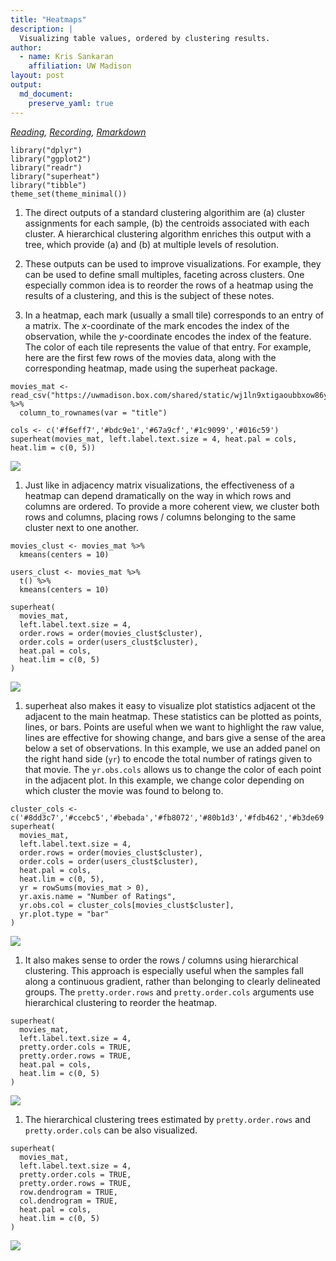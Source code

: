 ```yaml
---
title: "Heatmaps"
description: |
  Visualizing table values, ordered by clustering results.
author:
  - name: Kris Sankaran
    affiliation: UW Madison
layout: post
output:
  md_document:
    preserve_yaml: true
---
```


*[Reading](https://rlbarter.github.io/superheat/basic-usage.html),
[Recording](https://mediaspace.wisc.edu/media/Week%209%20%5B3%5D%20Heatmaps/1_j0w5upqf),
[Rmarkdown](https://github.com/krisrs1128/stat479/blob/master/_posts/2021-03-17-week9-3/week9-3.Rmd)*

    library("dplyr")
    library("ggplot2")
    library("readr")
    library("superheat")
    library("tibble")
    theme_set(theme_minimal())

1.  The direct outputs of a standard clustering algorithim are (a)
    cluster assignments for each sample, (b) the centroids associated
    with each cluster. A hierarchical clustering algorithm enriches this
    output with a tree, which provide (a) and (b) at multiple levels of
    resolution.

2.  These outputs can be used to improve visualizations. For example,
    they can be used to define small multiples, faceting across
    clusters. One especially common idea is to reorder the rows of a
    heatmap using the results of a clustering, and this is the subject
    of these notes.

3.  In a heatmap, each mark (usually a small tile) corresponds to an
    entry of a matrix. The *x*-coordinate of the mark encodes the index
    of the observation, while the *y*-coordinate encodes the index of
    the feature. The color of each tile represents the value of that
    entry. For example, here are the first few rows of the movies data,
    along with the corresponding heatmap, made using the superheat
    package.

<!-- -->

    movies_mat <- read_csv("https://uwmadison.box.com/shared/static/wj1ln9xtigaoubbxow86y2gqmqcsu2jk.csv") %>%
      column_to_rownames(var = "title")

    cols <- c('#f6eff7','#bdc9e1','#67a9cf','#1c9099','#016c59')
    superheat(movies_mat, left.label.text.size = 4, heat.pal = cols, heat.lim = c(0, 5))

![](2022-12-27-week09-03_files/figure-markdown_strict/unnamed-chunk-3-1.png)

1.  Just like in adjacency matrix visualizations, the effectiveness of a
    heatmap can depend dramatically on the way in which rows and columns
    are ordered. To provide a more coherent view, we cluster both rows
    and columns, placing rows / columns belonging to the same cluster
    next to one another.

<!-- -->

    movies_clust <- movies_mat %>%
      kmeans(centers = 10)

    users_clust <- movies_mat %>%
      t() %>%
      kmeans(centers = 10)

    superheat(
      movies_mat, 
      left.label.text.size = 4, 
      order.rows = order(movies_clust$cluster),
      order.cols = order(users_clust$cluster),
      heat.pal = cols,
      heat.lim = c(0, 5)
    )

![](2022-12-27-week09-03_files/figure-markdown_strict/unnamed-chunk-4-1.png)

1.  superheat also makes it easy to visualize plot statistics adjacent
    ot the adjacent to the main heatmap. These statistics can be plotted
    as points, lines, or bars. Points are useful when we want to
    highlight the raw value, lines are effective for showing change, and
    bars give a sense of the area below a set of observations. In this
    example, we use an added panel on the right hand side (`yr`) to
    encode the total number of ratings given to that movie. The
    `yr.obs.cols` allows us to change the color of each point in the
    adjacent plot. In this example, we change color depending on which
    cluster the movie was found to belong to.

<!-- -->

    cluster_cols <- c('#8dd3c7','#ccebc5','#bebada','#fb8072','#80b1d3','#fdb462','#b3de69','#fccde5','#d9d9d9','#bc80bd')
    superheat(
      movies_mat, 
      left.label.text.size = 4, 
      order.rows = order(movies_clust$cluster),
      order.cols = order(users_clust$cluster),
      heat.pal = cols,
      heat.lim = c(0, 5),
      yr = rowSums(movies_mat > 0),
      yr.axis.name = "Number of Ratings",
      yr.obs.col = cluster_cols[movies_clust$cluster],
      yr.plot.type = "bar"
    )

![](2022-12-27-week09-03_files/figure-markdown_strict/unnamed-chunk-5-1.png)

1.  It also makes sense to order the rows / columns using hierarchical
    clustering. This approach is especially useful when the samples fall
    along a continuous gradient, rather than belonging to clearly
    delineated groups. The `pretty.order.rows` and `pretty.order.cols`
    arguments use hierarchical clustering to reorder the heatmap.

<!-- -->

    superheat(
      movies_mat, 
      left.label.text.size = 4, 
      pretty.order.cols = TRUE,  
      pretty.order.rows = TRUE,
      heat.pal = cols,
      heat.lim = c(0, 5)
    )

![](2022-12-27-week09-03_files/figure-markdown_strict/unnamed-chunk-6-1.png)

1.  The hierarchical clustering trees estimated by `pretty.order.rows`
    and `pretty.order.cols` can be also visualized.

<!-- -->

    superheat(
      movies_mat, 
      left.label.text.size = 4, 
      pretty.order.cols = TRUE,  
      pretty.order.rows = TRUE, 
      row.dendrogram = TRUE,
      col.dendrogram = TRUE,
      heat.pal = cols,
      heat.lim = c(0, 5)
    )

![](2022-12-27-week09-03_files/figure-markdown_strict/unnamed-chunk-7-1.png)
